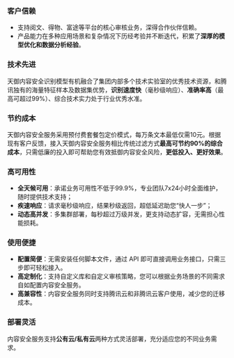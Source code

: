 ### 客户信赖
- 支持阅文、得物、富途等平台的核心审核业务，深得合作伙伴信赖。
- 产品能力在多种应用场景和复杂情况下历经考验并不断迭代，积累了**深厚的模型优化和数据分析经验**。

### 技术先进
天御内容安全识别模型有机融合了集团内部多个技术实验室的优秀技术资源，和腾讯独有的海量特征样本及数据集优势，**识别速度快**（毫秒级响应）、**准确率高**（最高可超过99%）、综合技术实力处于行业优秀水准。

### 节约成本
天御内容安全服务采用预付费套餐包定价模式，每万条文本最低仅需10元。根据现有客户反馈，接入天御内容安全服务相比传统过滤方式**最高可节约90%的综合成本**，只需低廉的投入即可帮助您有效抵御内容安全风险，**更低投入、更好效果**。

### 高可用性
- **全天候可用**：承诺业务可用性不低于99.9%，专业团队7x24小时全面维护，随时提供技术支持；
- **疾速响应**：请求毫秒级响应，结果秒级返回，超低延迟助您“快人一步”；
- **动态高并发**：多集群部署，每秒超过万级并发，更支持动态扩容，无需担心性能损耗。

### 使用便捷
- **配置简便**：无需安装任何脚本文件，通过 API 即可直接调用业务接口，只需三步即可轻松接入。
- **高定制化**：支持自定义库和自定义审核策略，您可以根据业务场景的不同需求自如配置内容安全服务。
- **高兼容性**：内容安全服务同时支持腾讯云和非腾讯云客户使用，减少您的迁移成本。

### 部署灵活
内容安全服务支持**公有云/私有云**两种方式灵活部署，充分适应您的不同业务需求。
